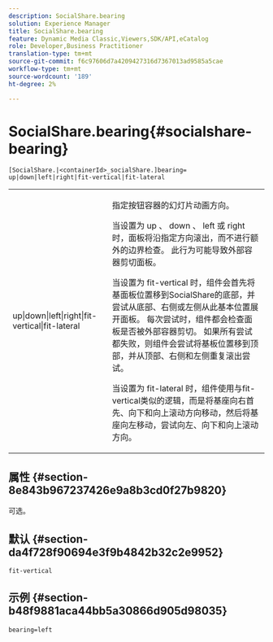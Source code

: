 ```yaml
---
description: SocialShare.bearing
solution: Experience Manager
title: SocialShare.bearing
feature: Dynamic Media Classic,Viewers,SDK/API,eCatalog
role: Developer,Business Practitioner
translation-type: tm+mt
source-git-commit: f6c97606d7a4209427316d7367013ad9585a5cae
workflow-type: tm+mt
source-wordcount: '189'
ht-degree: 2%

---
```



# SocialShare.bearing{#socialshare-bearing}

`[SocialShare.|<containerId>_socialShare.]bearing= up|down|left|right|fit-vertical|fit-lateral`

<table id="table_0002BE81371D4E16A56FBEDD13FDF3C2"> 
 <tbody> 
  <tr> 
   <td colname="col1"> <p> <span class="codeph"> up|down|left|right|fit-vertical|fit-lateral  </span> </p> </td> 
   <td colname="col2"> <p> 指定按钮容器的幻灯片动画方向。 </p> <p> 当设置为<span class="codeph"> up </span>、<span class="codeph"> down </span>、<span class="codeph"> left </span>或<span class="codeph"> right </span>时，面板将沿指定方向滚出，而不进行额外的边界检查。 此行为可能导致外部容器剪切面板。 </p> <p>当设置为<span class="codeph"> fit-vertical </span>时，组件会首先将基面板位置移到SocialShare的底部，并尝试从底部、右侧或左侧从此基本位置展开面板。 每次尝试时，组件都会检查面板是否被外部容器剪切。 如果所有尝试都失败，则组件会尝试将基板位置移到顶部，并从顶部、右侧和左侧重复滚出尝试。 </p> <p>当设置为<span class="codeph"> fit-lateral </span>时，组件使用与fit-vertical类似的逻辑，而是将基座向右首先、向下和向上滚动方向移动，然后将基座向左移动，尝试向左、向下和向上滚动方向。 </p> </td> 
  </tr> 
 </tbody> 
</table>

## 属性 {#section-8e843b967237426e9a8b3cd0f27b9820}

可选。

## 默认 {#section-da4f728f90694e3f9b4842b32c2e9952}

`fit-vertical`

## 示例 {#section-b48f9881aca44bb5a30866d905d98035}

`bearing=left`
